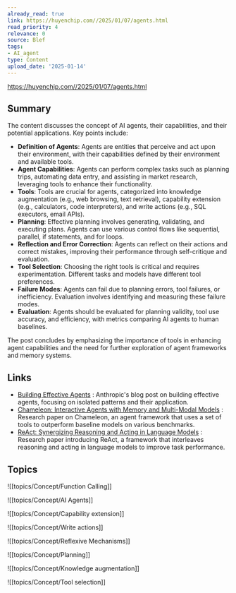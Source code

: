 ```yaml
---
already_read: true
link: https://huyenchip.com//2025/01/07/agents.html
read_priority: 4
relevance: 0
source: Blef
tags:
- AI_agent
type: Content
upload_date: '2025-01-14'
---
```


https://huyenchip.com//2025/01/07/agents.html
## Summary

The content discusses the concept of AI agents, their capabilities, and their potential applications. Key points include:

- **Definition of Agents**: Agents are entities that perceive and act upon their environment, with their capabilities defined by their environment and available tools.
- **Agent Capabilities**: Agents can perform complex tasks such as planning trips, automating data entry, and assisting in market research, leveraging tools to enhance their functionality.
- **Tools**: Tools are crucial for agents, categorized into knowledge augmentation (e.g., web browsing, text retrieval), capability extension (e.g., calculators, code interpreters), and write actions (e.g., SQL executors, email APIs).
- **Planning**: Effective planning involves generating, validating, and executing plans. Agents can use various control flows like sequential, parallel, if statements, and for loops.
- **Reflection and Error Correction**: Agents can reflect on their actions and correct mistakes, improving their performance through self-critique and evaluation.
- **Tool Selection**: Choosing the right tools is critical and requires experimentation. Different tasks and models have different tool preferences.
- **Failure Modes**: Agents can fail due to planning errors, tool failures, or inefficiency. Evaluation involves identifying and measuring these failure modes.
- **Evaluation**: Agents should be evaluated for planning validity, tool use accuracy, and efficiency, with metrics comparing AI agents to human baselines.

The post concludes by emphasizing the importance of tools in enhancing agent capabilities and the need for further exploration of agent frameworks and memory systems.
## Links

- [Building Effective Agents](https://www.anthropic.com/research/building-effective-agents) : Anthropic's blog post on building effective agents, focusing on isolated patterns and their application.
- [Chameleon: Interactive Agents with Memory and Multi-Modal Models](https://arxiv.org/abs/2305.15334) : Research paper on Chameleon, an agent framework that uses a set of tools to outperform baseline models on various benchmarks.
- [ReAct: Synergizing Reasoning and Acting in Language Models](https://arxiv.org/abs/2210.03629) : Research paper introducing ReAct, a framework that interleaves reasoning and acting in language models to improve task performance.

## Topics

![[topics/Concept/Function Calling]]

![[topics/Concept/AI Agents]]

![[topics/Concept/Capability extension]]

![[topics/Concept/Write actions]]

![[topics/Concept/Reflexive Mechanisms]]

![[topics/Concept/Planning]]

![[topics/Concept/Knowledge augmentation]]

![[topics/Concept/Tool selection]]